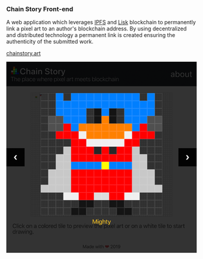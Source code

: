 ### Chain Story Front-end

A web application which leverages [IPFS](https://ipfs.io/) and [Lisk](https://lisk.io/) blockchain to permanently link a pixel art to an author's blockchain address. By using decentralized and distributed technology a permanent link is created ensuring the authenticity of the submitted work.

[chainstory.art](https://chainstory.art)

![screenshot](https://raw.githubusercontent.com/sdrpa/chainstory-client/master/screenshot.png)
